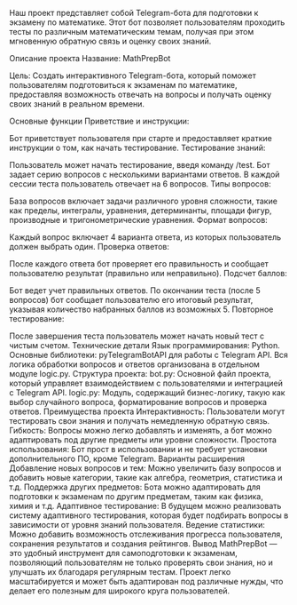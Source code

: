 
Наш проект представляет собой Telegram-бота для подготовки к экзамену по математике.
Этот бот позволяет пользователям проходить тесты по различным математическим темам, получая при этом мгновенную обратную связь и оценку своих знаний.

Описание проекта
Название: MathPrepBot

Цель:
Создать интерактивного Telegram-бота, который поможет пользователям подготовиться к экзаменам по математике,
предоставляя возможность отвечать на вопросы и получать оценку своих знаний в реальном времени.

Основные функции
Приветствие и инструкции:

Бот приветствует пользователя при старте и предоставляет краткие инструкции о том, как начать тестирование.
Тестирование знаний:

Пользователь может начать тестирование, введя команду /test. Бот задает серию вопросов с несколькими вариантами ответов.
В каждой сессии теста пользователь отвечает на 6 вопросов.
Типы вопросов:

База вопросов включает задачи различного уровня сложности, такие как пределы, интегралы, уравнения, детерминанты, площади фигур, производные и тригонометрические уравнения.
Формат вопросов:

Каждый вопрос включает 4 варианта ответа, из которых пользователь должен выбрать один.
Проверка ответов:

После каждого ответа бот проверяет его правильность и сообщает пользователю результат (правильно или неправильно).
Подсчет баллов:

Бот ведет учет правильных ответов. По окончании теста (после 5 вопросов) бот сообщает пользователю его итоговый результат, указывая количество набранных баллов из возможных 5.
Повторное тестирование:

После завершения теста пользователь может начать новый тест с чистым счетом.
Технические детали
Язык программирования: Python.
Основные библиотеки:
pyTelegramBotAPI для работы с Telegram API.
Вся логика обработки вопросов и ответов организована в отдельном модуле logic.py.
Структура проекта:
bot.py: Основной файл проекта, который управляет взаимодействием с пользователями и интеграцией с Telegram API.
logic.py: Модуль, содержащий бизнес-логику, такую как выбор случайного вопроса, форматирование вопросов и проверка ответов.
Преимущества проекта
Интерактивность: Пользователи могут тестировать свои знания и получать немедленную обратную связь.
Гибкость: Вопросы можно легко добавлять и изменять, а бот можно адаптировать под другие предметы или уровни сложности.
Простота использования: Бот прост в использовании и не требует установки дополнительного ПО, кроме Telegram.
Варианты расширения
Добавление новых вопросов и тем: Можно увеличить базу вопросов и добавить новые категории, такие как алгебра, геометрия, статистика и т.д.
Поддержка других предметов: Бота можно адаптировать для подготовки к экзаменам по другим предметам, таким как физика, химия и т.д.
Адаптивное тестирование: В будущем можно реализовать систему адаптивного тестирования, которая будет подбирать вопросы в зависимости от уровня знаний пользователя.
Ведение статистики: Можно добавить возможность отслеживания прогресса пользователя, сохранения результатов и создания рейтингов.
Вывод
MathPrepBot — это удобный инструмент для самоподготовки к экзаменам, позволяющий пользователям не только проверять свои знания, 
но и улучшать их благодаря регулярным тестам. Проект легко масштабируется и может быть адаптирован под различные нужды, что делает его полезным
для широкого круга пользователей.
